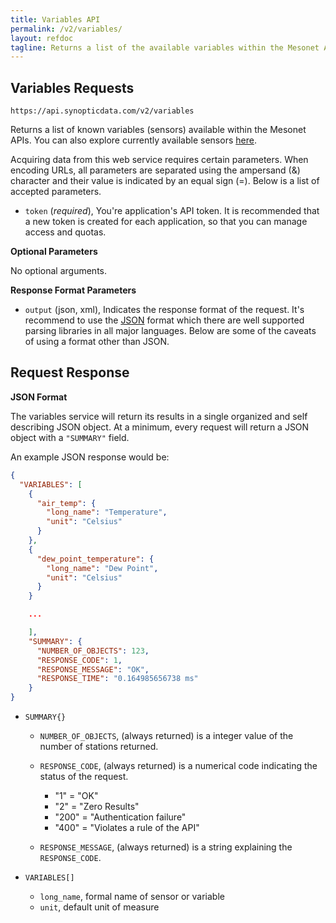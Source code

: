 ```yaml
---
title: Variables API
permalink: /v2/variables/
layout: refdoc
tagline: Returns a list of the available variables within the Mesonet APIs
---
```


## Variables Requests

```
https://api.synopticdata.com/v2/variables
```

Returns a list of known variables (sensors) available within the Mesonet APIs. You can also explore currently available sensors [here][variables-lookup].

Acquiring data from this web service requires certain parameters. When encoding URLs, all parameters are separated using the ampersand (&) character and their value is indicated by an equal sign (=). Below is a list of accepted parameters.

* `token` (_required_), You're application's API token. It is recommended that a new token is created for each application, so that you can manage access and quotas.

**Optional Parameters**

No optional arguments.

**Response Format Parameters**

* `output` (json, xml), Indicates the response format of the request. It's recommend to use the [JSON][json] format which there are well supported parsing libraries in all major languages. Below are some of the caveats of using a format other than JSON.

## Request Response

**JSON Format**

The variables service will return its results in a single organized and self describing JSON object. At a minimum, every request will return a JSON object with a `"SUMMARY"` field.

An example JSON response would be:

```json
{
  "VARIABLES": [
    {
      "air_temp": {
        "long_name": "Temperature",
        "unit": "Celsius"
      }
    },
    {
      "dew_point_temperature": {
        "long_name": "Dew Point",
        "unit": "Celsius"
      }
    }

    ...

    ],
    "SUMMARY": {
      "NUMBER_OF_OBJECTS": 123,
      "RESPONSE_CODE": 1,
      "RESPONSE_MESSAGE": "OK",
      "RESPONSE_TIME": "0.164985656738 ms"
    }
}
```

* `SUMMARY{}`

  * `NUMBER_OF_OBJECTS`, (always returned) is a integer value of the number of stations returned.
  * `RESPONSE_CODE`, (always returned) is a numerical code indicating the status of the request.

    * "1" = "OK"
    * "2" = "Zero Results"
    * "200" = "Authentication failure"
    * "400" = "Violates a rule of the API"

  * `RESPONSE_MESSAGE`, (always returned) is a string explaining the `RESPONSE_CODE`.

* `VARIABLES[]`

  * `long_name`, formal name of sensor or variable
  * `unit`, default unit of measure

<!-- References & URLs -->

[variables-lookup]: https://synopticlabs.org/demos/lookup/?lookup=variables
[json]: http://json.org/
